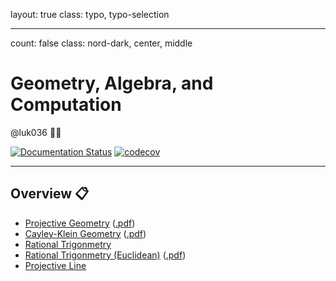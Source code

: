 layout: true
class: typo, typo-selection

---

count: false
class: nord-dark, center, middle

# Geometry, Algebra, and Computation

@luk036 👨‍💻

[![Documentation Status](https://readthedocs.org/projects/projgeom-py/badge/?version=latest)](https://projgeom-py.readthedocs.io/en/latest/?badge=latest)
[![codecov](https://codecov.io/gh/luk036/projgeom-py/branch/main/graph/badge.svg?token=6lpjUzPavX)](https://codecov.io/gh/luk036/projgeom-py)

---

## Overview 📋

- [Projective Geometry](01proj_geom-remark.html) ([.pdf](01proj_geom2.pdf))
- [Cayley-Klein Geometry](02ck_geom-remark.html) ([.pdf](02ck_geom2.pdf))
- [Rational Trigonmetry](03RT-remark.html)
- [Rational Trigonmetry (Euclidean)](04RT_2-remark.html) ([.pdf](04RT2.pdf))
- [Projective Line](05proj_line-remark.html)
